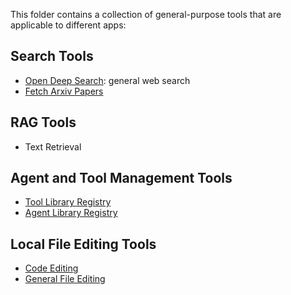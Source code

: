 This folder contains a collection of general-purpose tools that are applicable to different apps:

## Search Tools
- [Open Deep Search](./open_deep_search/ods_tool.py): general web search
- [Fetch Arxiv Papers](./fetch_arxiv_papers/)

## RAG Tools
- Text Retrieval

## Agent and Tool Management Tools
- [Tool Library Registry](./tool_lib_registry/tool_lib_registry_tools.py)
- [Agent Library Registry](./agent_lib_registry/agent_lib_registry_tools.py)

## Local File Editing Tools
- [Code Editing](./code_editing/code_editing_tools.py)
- [General File Editing](./file_editing/file_editing_tools.py)